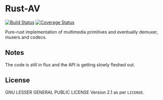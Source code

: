# Rust-AV

[![Build Status](https://travis-ci.org/rust-av/rust-av.svg?branch=master)](https://travis-ci.org/rust-av/rust-av)
[![Coverage Status](https://coveralls.io/repos/rust-av/rust-av/badge.svg?branch=master)](https://coveralls.io/r/rust-av/rust-av?branch=master)

Pure-rust implementation of multimedia primitives and eventually demuxer, muxers and codecs.

## Notes

The code is still in flux and the API is getting slowly fleshed out.

## License

GNU LESSER GENERAL PUBLIC LICENSE Version 2.1 as per `LICENSE`.
